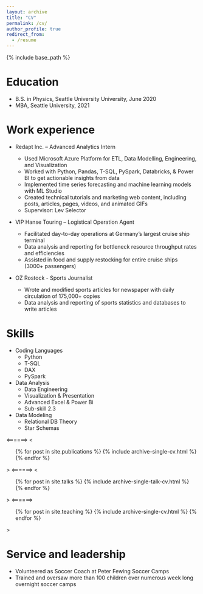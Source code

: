 ```yaml
---
layout: archive
title: "CV"
permalink: /cv/
author_profile: true
redirect_from:
  - /resume
---
```


{% include base_path %}

Education
======
* B.S. in Physics, Seattle University University, June 2020
* MBA, Seattle University, 2021


Work experience
======
* Redapt Inc. – Advanced Analytics Intern
  * Used Microsoft Azure Platform for ETL, Data Modelling, Engineering, and Visualization
  * Worked with Python, Pandas, T-SQL, PySpark, Databricks, & Power BI to get actionable insights from data
  * Implemented time series forecasting and machine learning models with ML Studio
  * Created technical tutorials and marketing web content, including posts, articles, pages, videos, and animated GIFs
  * Supervisor: Lev Selector

* VIP Hanse Touring – Logistical Operation Agent
  * Facilitated day-to-day operations at Germany’s largest cruise ship terminal
  * Data analysis and reporting for bottleneck resource throughput rates and efficiencies
  * Assisted in food and supply restocking for entire cruise ships (3000+ passengers)

* OZ Rostock - Sports Journalist
  * Wrote and modified sports articles for newspaper with daily circulation of 175,000+ copies
  * Data analysis and reporting of sports statistics and databases to write articles


  
Skills
======
* Coding Languages
  * Python
  * T-SQL
  * DAX
  * PySpark
* Data Analysis
  * Data Engineering
  * Visualization & Presentation
  * Advanced Excel & Power Bi
  * Sub-skill 2.3
* Data Modeling
  * Relational DB Theory
  * Star Schemas

<GitHub commented out this entire section>
<======>
  <<ul>{% for post in site.publications %}
    {% include archive-single-cv.html %}
  {% endfor %}</ul>>
  
<Talks>
<======>
 < <ul>{% for post in site.talks %}
    {% include archive-single-talk-cv.html %}
  {% endfor %}</ul>>
  
<Teaching>
<======>
  <ul>{% for post in site.teaching %}
    {% include archive-single-cv.html %}
  {% endfor %}</ul>   >
  
Service and leadership
======
* Volunteered as Soccer Coach at Peter Fewing Soccer Camps
* Trained and oversaw more than 100 children over numerous week long overnight soccer camps
